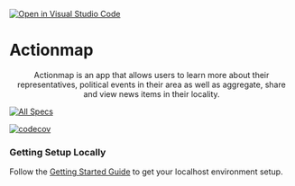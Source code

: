 [![Open in Visual Studio Code](https://classroom.github.com/assets/open-in-vscode-c66648af7eb3fe8bc4f294546bfd86ef473780cde1dea487d3c4ff354943c9ae.svg)](https://classroom.github.com/online_ide?assignment_repo_id=9184371&assignment_repo_type=AssignmentRepo)
# Actionmap

<div style="text-align: center;">

Actionmap is an app that allows users to learn more about their representatives,
political events in their area as well as aggregate, share and view news items in their locality.

</div>

[![All Specs](https://github.com/saasbook/hw-agile-iterations/actions/workflows/specs.yml/badge.svg)](https://github.com/cs169/fa22-actionmap-fa22-21/actions/workflows/specs.yml/badge.svg)

[![codecov](https://codecov.io/gh/cs169/fa22-actionmap-fa22-21/branch/main/graph/badge.svg?token=Lcwc6nGQti)](https://codecov.io/gh/cs169/fa22-actionmap-fa22-21)

### Getting Setup Locally

Follow the [Getting Started Guide](./docs/01-getting-started.md) to get your localhost environment setup.
